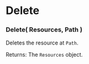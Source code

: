 
# Delete

### Delete( Resources, Path )

Deletes the resource at `Path`.

Returns: The `Resources` object.

